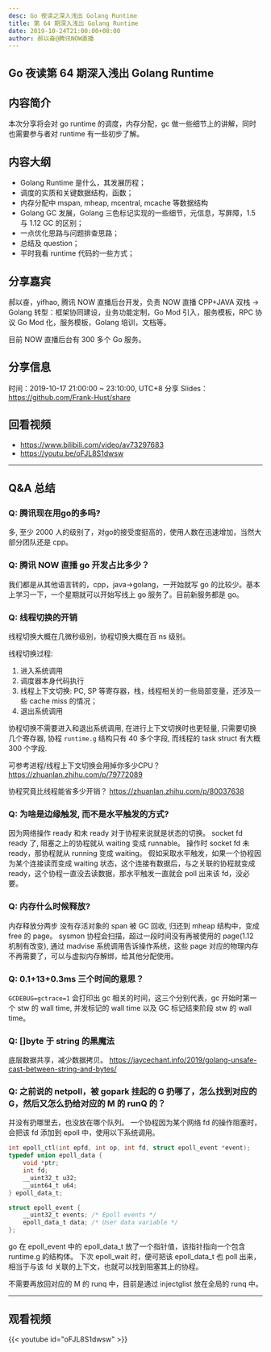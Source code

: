 ```yaml
---
desc: Go 夜读之深入浅出 Golang Runtime
title: 第 64 期深入浅出 Golang Runtime
date: 2019-10-24T21:00:00+08:00
author: 郝以奋@腾讯NOW直播
---
```


## Go 夜读第 64 期深入浅出 Golang Runtime

## 内容简介

本次分享将会对 go runtime 的调度，内存分配，gc 做一些细节上的讲解，同时也需要参与者对 runtime 有一些初步了解。

## 内容大纲

- Golang Runtime 是什么，其发展历程；
- 调度的实质和关键数据结构，函数；
- 内存分配中 mspan, mheap, mcentral, mcache 等数据结构
- Golang GC 发展，Golang 三色标记实现的一些细节，元信息，写屏障，1.5 与 1.12 GC 的区别；
- 一点优化思路与问题排查思路；
- 总结及 question；
- 平时我看 runtime 代码的一些方式；

## 分享嘉宾

郝以奋，yifhao, 腾讯 NOW 直播后台开发，负责 NOW 直播 CPP+JAVA 双栈 -> Golang 转型：框架协同建设，业务功能定制，Go Mod 引入，服务模板，RPC 协议 Go Mod 化，服务模板，Golang 培训，文档等。

目前 NOW 直播后台有 300 多个 Go 服务。

## 分享信息

时间：2019-10-17 21:00:00 ~ 23:10:00, UTC+8
分享 Slides：https://github.com/Frank-Hust/share

## 回看视频

- https://www.bilibili.com/video/av73297683
- https://youtu.be/oFJL8S1dwsw

----

## Q&A 总结

### Q: 腾讯现在用go的多吗?

多, 至少 2000 人的级别了，对go的接受度挺高的，使用人数在迅速增加，当然大部分团队还是 cpp。

### Q: 腾讯 NOW 直播 go 开发占比多少？

我们都是从其他语言转的，cpp，java->golang，一开始就写 go 的比较少。基本上学习一下，一个星期就可以开始写线上 go 服务了。目前新服务都是 go。

### Q: 线程切换的开销

线程切换大概在几微秒级别，协程切换大概在百 ns 级别。

线程切换过程:
1. 进入系统调用
2. 调度器本身代码执行
3. 线程上下文切换: PC, SP 等寄存器，栈，线程相关的一些局部变量，还涉及一些 cache miss 的情况；
4. 退出系统调用

协程切换不需要进入和退出系统调用, 在进行上下文切换时也更轻量, 只需要切换几个寄存器, 协程 `runtime.g` 结构只有 40 多个字段, 而线程的 task struct 有大概 300 个字段.

可参考进程/线程上下文切换会用掉你多少CPU？
https://zhuanlan.zhihu.com/p/79772089

协程究竟比线程能省多少开销？
https://zhuanlan.zhihu.com/p/80037638

### Q: 为啥是边缘触发, 而不是水平触发的方式?

因为网络操作 ready 和未 ready 对于协程来说就是状态的切换。
socket fd ready 了, 阻塞之上的协程就从 waiting 变成 runnable。
操作时 socket fd 未 ready，那协程就从 running 变成 waiting。
假如采取水平触发，如果一个协程因为某个连接读而变成 waiting 状态，这个连接有数据后，与之关联的协程就变成 ready，这个协程一直没去读数据，那水平触发一直就会 poll 出来该 fd，没必要。

### Q: 内存什么时候释放?

内存释放分两步
没有存活对象的 span 被 GC 回收, 归还到 mheap 结构中，变成 free 的 page。
sysmon 协程会扫描，超过一段时间没有再被使用的 page(1.12 机制有改变), 通过 madvise 系统调用告诉操作系统，这些 page 对应的物理内存不再需要了，可以与虚拟内存解绑，给其他分配使用。

### Q: 0.1+13+0.3ms 三个时间的意思？

`GCDEBUG=gctrace=1` 会打印出 gc 相关的时间，这三个分别代表，gc 开始时第一个 stw 的 wall time, 并发标记的 wall time 以及 GC 标记结束阶段 stw 的 wall time。

### Q: []byte 于 string 的黑魔法

底层数据共享，减少数据拷贝。
https://jaycechant.info/2019/golang-unsafe-cast-between-string-and-bytes/

### Q: 之前说的 netpoll，被 gopark 挂起的 G 扔哪了，怎么找到对应的 G，然后又怎么扔给对应的 M 的 runQ 的？

并没有扔哪里去，也没放在哪个队列。
一个协程因为某个网络 fd 的操作阻塞时，会把该 fd 添加到 epoll 中，使用以下系统调用。

```c
int epoll_ctl(int epfd, int op, int fd, struct epoll_event *event);
typedef union epoll_data {
    void *ptr;
    int fd;
    __uint32_t u32;
    __uint64_t u64;
} epoll_data_t;

struct epoll_event {
    __uint32_t events; /* Epoll events */
    epoll_data_t data; /* User data variable */
};
```
go 在 epoll_event 中的 epoll_data_t 放了一个指针值，该指针指向一个包含 runtime.g 的结构体。
下次 epoll_wait 时，便可把该 epoll_data_t 也 poll 出来，相当于与该 fd 关联的上下文，也就可以找到阻塞其上的协程。

不需要再放回对应的 M 的 runq 中，目前是通过 injectglist 放在全局的 runq 中。

---

## 观看视频

{{< youtube id="oFJL8S1dwsw" >}}
